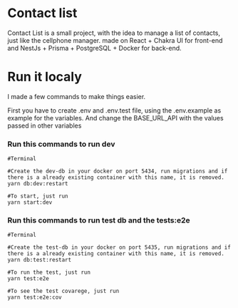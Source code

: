 
# Contact list
Contact List is a small project, with the idea to manage a list of contacts, just like the cellphone manager. made on React + Chakra UI for front-end and NestJs + Prisma + PostgreSQL + Docker for back-end.

# Run it localy
I made a few commands to make things easier.

First you have to create .env and .env.test file, using the .env.example as example for the variables. And change the BASE_URL_API with the values passed in other variables

### Run this commands to run dev

```
#Terminal

#Create the dev-db in your docker on port 5434, run migrations and if there is a already existing container with this name, it is removed.
yarn db:dev:restart

#To start, just run
yarn start:dev

```

### Run this commands to run test db and the tests:e2e

```
#Terminal

#Create the test-db in your docker on port 5435, run migrations and if there is a already existing container with this name, it is removed.
yarn db:test:restart

#To run the test, just run
yarn test:e2e

#To see the test covarege, just run
yarn test:e2e:cov

```
